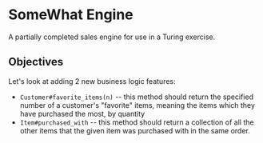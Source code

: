 # SomeWhat Engine

A partially completed sales engine for use in a Turing exercise.

## Objectives

Let's look at adding 2 new business logic features:

* `Customer#favorite_items(n)` -- this method should return the
  specified number of a customer's "favorite" items, meaning the items
  which they have purchased the most, by quantity
* `Item#purchased_with` -- this method should return a collection of all
  the other items that the given item was purchased with in the same
  order.
